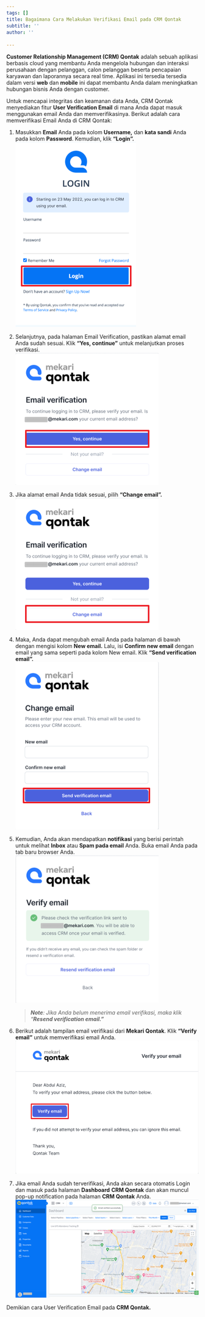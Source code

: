 ```yaml
---
tags: []
title: Bagaimana Cara Melakukan Verifikasi Email pada CRM Qontak
subtitle: ''
author: ''

---
```

**Customer Relationship Management (CRM) Qontak** adalah sebuah aplikasi berbasis cloud yang membantu Anda mengelola hubungan dan interaksi perusahaan dengan pelanggan, calon pelanggan beserta pencapaian karyawan dan laporannya secara real time. Aplikasi ini tersedia tersedia dalam versi **web** dan **mobile** ini dapat membantu Anda dalam meningkatkan hubungan bisnis Anda dengan customer.

Untuk mencapai integritas dan keamanan data Anda, CRM Qontak menyediakan fitur **User Verification Email** di mana Anda dapat masuk menggunakan email Anda dan memverifikasinya. Berikut adalah cara memverifikasi Email Anda di CRM Qontak:

1. Masukkan **Email** Anda pada kolom **Username,** dan **kata sandi** Anda pada kolom **Password**. Kemudian, klik **“Login”.  
   ![](/uploads/crmver1.png)**
2. Selanjutnya, pada halaman Email Verification, pastikan alamat email Anda sudah sesuai. Klik **“Yes, continue”** untuk melanjutkan proses verifikasi.  
   ![](/uploads/crmver2.png)
3. Jika alamat email Anda tidak sesuai, pilih **“Change email”.  
   ![](/uploads/crmver2-1.png)**
4. Maka, Anda dapat mengubah email Anda pada halaman di bawah dengan mengisi kolom **New email.** Lalu, isi **Confirm new email** dengan email yang sama seperti pada kolom New email. Klik **“Send verification email”.**  
   ![](/uploads/crmver3.png)
5. Kemudian, Anda akan mendapatkan **notifikasi** yang berisi perintah untuk melihat **Inbox** atau **Spam pada email** Anda. Buka email Anda pada tab baru browser Anda.  
   ![](/uploads/verification-email-page.png)

   > **_Note_**_: Jika Anda belum menerima email verifikasi, maka klik “**Resend verification email.”**_
6. Berikut adalah tampilan email verifikasi dari **Mekari Qontak**. Klik **“Verify email”** untuk memverifikasi email Anda.  
   ![](/uploads/crmver4.png)
7. Jika email Anda sudah terverifikasi, Anda akan secara otomatis Login dan masuk pada halaman **Dashboard** **CRM Qontak** dan akan muncul pop-up notification pada halaman **CRM Qontak** Anda.  
   ![](/uploads/crmver7.png)

Demikian cara User Verification Email pada **CRM Qontak.**